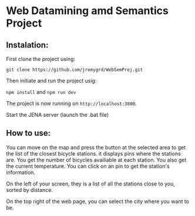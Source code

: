# Web Datamining amd Semantics Project

## Instalation:

First clone the project using:

```git clone https://github.com/jremygrd/WebSemProj.git```

Then initiate and run the project usig: 

```npm install```
and
```npm run dev```

The project is now running on ```http://localhost:3000```.

Start the JENA server (launch the .bat file)

## How to use:

You can move on the map and press the button at the selected area to get the list of the closest bicycle stations. it displays pins where the stations are.
You get the number of bicycles availiable at each station. You also get the current temperature. 
You can click on an pin to get the station's information.

On the left of your screen, they is a list of all the stations close to you, sorted by distance. 

On the top right of the web page, you can select the city where you want to be. 
